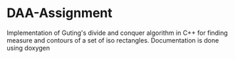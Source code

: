 # DAA-Assignment
Implementation of Guting's divide and conquer algorithm in C++ for finding measure and contours of a set of iso rectangles. Documentation is done using doxygen
